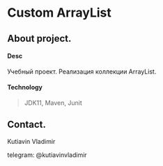 # Custom ArrayList

## About project.
#### Desc
Учебный проект. Реализация коллекции ArrayList.

#### Technology
> JDK11, Maven, Junit

## Contact.
Kutiavin Vladimir

telegram: @kutiavinvladimir